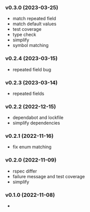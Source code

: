 ###  v0.3.0  (2023-03-25)
- match repeated field
- match default values
- test coverage
- type check
- simplify
- symbol matching

###  v0.2.4  (2023-03-15)
- repeated field bug

###  v0.2.3  (2023-03-14)
- repeated fields

###  v0.2.2  (2022-12-15)
- dependabot and lockfile
- simplify dependencies

###  v0.2.1  (2022-11-16)
- fix enum matching

###  v0.2.0  (2022-11-09)
- rspec differ
- failure message and test coverage
- simplify

###  v0.1.0  (2022-11-08)
-

